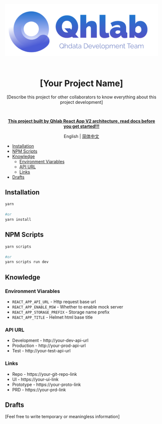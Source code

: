 <p align="center">
  <img src="src/assets/images/logo.png" alt="logo" width="550px" />
</p>

<br />
<h1 align="center">[Your Project Name]</h1>

<p align="center">[Describe this project for other collaborators to know everything about this project development]</p>
<br />

<p align="center">
  <strong>
  <a href="https://github.com/QhlabTeam/cra-template-qhlab/tree/main/docs/latest/README.md">This project built by Qhlab React App V2 architecture, read docs before you get started!!!</a>
  </strong>
</p>

<p align="center">
  English | <a href="README.zh-CN.md">简体中文</a>
</p>



- [Installation](#installation)
- [NPM Scripts](#npm-scripts)
- [Knowledge](#knowledge)
  - [Environment Viarables](#environment-viarables)
  - [API URL](#api-url)
  - [Links](#links)
- [Drafts](#drafts)

## Installation

```sh
yarn

#or
yarn install
```

## NPM Scripts

```sh
yarn scripts

#or
yarn scripts run dev
```

## Knowledge

### Environment Viarables

- `REACT_APP_API_URL` - Http request base url
- `REACT_APP_ENABLE_MSW` - Whether to enable mock server
- `REACT_APP_STORAGE_PREFIX` - Storage name prefix
- `REACT_APP_TITLE` - Helmet html base title

### API URL

- Development - http://your-dev-api-url
- Production - http://your-prod-api-url
- Test - http://your-test-api-url

### Links

- Repo - https://your-git-repo-link
- UI - https://your-ui-link
- Prototype - https://your-proto-link
- PRD - https://your-prd-link

## Drafts

[Feel free to write temporary or meaningless information]

